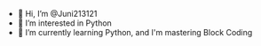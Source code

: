 - 👋 Hi, I’m @Juni213121
- 👀 I’m interested in Python
- 🌱 I’m currently learning Python, and I'm mastering Block Coding

<!---
Juni213121/Juni213121 is a ✨ special ✨ repository because its `README.md` (this file) appears on your GitHub profile.
You can click the Preview link to take a look at your changes.
--->
